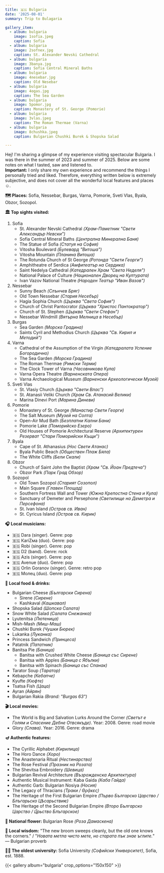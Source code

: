 ```yaml
---
title: 🇧🇬 Bulgaria 
date: '2025-08-01'
summary: Trip to Bulagaria

gallery_item:
  - album: bulgaria
    image: 1sofia.jpeg
    caption: Sofia
  - album: bulgaria
    image: 2sofnex.jpg
    caption: St. Alexander Nevski Cathedral
  - album: bulgaria
    image: 3banya.jpg
    caption: Sofia Central Mineral Baths
  - album: bulgaria
    image: 4nesebar.jpg
    caption: Old Nesebar
  - album: bulgaria
    image: 4ogas.jpg
    caption: The Sea Garden 
  - album: bulgaria
    image: 5pomor.jpg
    caption: Monastery of St. George (Pomorie)
  - album: bulgaria
    image: 3vlas.jpeg
    caption: The Roman Thermae (Varna)
  - album: bulgaria
    image: 8chushka.jpeg
    caption: Bulgarian Chushki Burek & Shopska Salad

---
```

Hej! I'm sharing a glimpse of my experience visiting spectacular Bulgaria. I was there in the summer of 2023 and summer of 2025. Below are some notes on what I tasted, saw and listened to.<br>
<b>Important:</b> I only share my own experience and recommend the things I personally tried and liked. Therefore, everything written below is extremely subjective, and does not cover all the wonderful local features and places ☺️.

<b>🗺 Places:</b> Sofia, Nessebar, Burgas, Varna, Pomorie, Sveti Vlas, Byala, Obzor, Sozopol.<br>

<b>🏛 Top sights visited: </b>
1. Sofia
    - St. Alexander Nevski Cathedral <i>(Храм-Паметник "Свети Александър Невски")</i>
    - Sofia Central Mineral Baths <i>(Централна Минерална Баня)</i>
    - The Statue of Sofia <i>(Статуя на София)</i>
    - Vitosha Boulevard <i>(Булевард "Витоша")</i>
    - Vitosha Mountain <i>(Планина Витоша)</i>
    - The Rotunda Church of St George <i>(Ротонда "Свети Георги")</i>
    - Amphitheatre of Serdica <i>(Амфитеатър на Сердика)</i>
    - Saint Nedelya Cathedral <i>(Катедрален Храм "Света Неделя")</i>
    - National Palace of Culture <i>(Национален Дворец на Културата)</i>
    - Ivan Vazov National Theatre <i>(Народен Театър "Иван Вазов")</i>
2. Nessebar
    - Sunny Beach <i>(Слънчев Бряг)</i>
    - Old Town Nessebar <i>(Стария Несебър)</i>
    - Hagia Sophia Church <i>(Църква "Света София")</i>
    - Church of Christ Pantocrator <i>(Църква "Христос Пантократор")</i>
    - Church of St. Stephen <i>(Църква "Свети Стефан")</i>
    - Nessebar Windmill <i>(Вятърна Мелница в Несебър)</i>
3. Burgas
    - Sea Garden <i>(Морска Градина)</i>
    - Saints Cyril and Methodius Church <i>(Църква "Св. Кирил и Методий")</i>
4. Varna
    - Cathedral of the Assumption of the Virgin <i>(Катедралата Успение Богородично)</i>
    - The Sea Garden <i>(Морска Градина)</i>
    - The Roman Thermae <i>(Римски Терми)</i>
    - The Clock Tower of Varna <i>(Часовникова Кула)</i>
    - Varna Opera Theatre <i>(Варненската Опера)</i>
    - Varna Archaeological Museum <i>(Варненски Археологически Музей)</i>
5. Sveti Vlas
    - St. Vlasiy Church <i>(Църква "Свети Влас")</i>
    - St. Atanasii Veliki Church <i>(Храм Св. Атанасий Велики)</i>
    - Marina Dinevi Port <i>(Марина Диневи)</i>
6. Pomorie
    - Monastery of St. George <i>(Манастир Свети Георги)</i>
    - The Salt Museum <i>(Музей на Солта)</i>
    - Open-Air Mud Bath <i>(Безплатни Кални Бани)</i>
    - Pomorie Lake <i>(Поморийско Езеро)</i>
    - Old Houses of Pomorie Architectural Reserve <i>(Архитектурен Резерват "Стари Поморийски Къщи")</i>
7. Byala
    - Cape of St. Athanasius <i>(Нос Свети Атанас)</i>
    - Byala Public Beach <i>(Обществен Плаж Бяла)</i>
    - The White Cliffs <i>(Бели Скали)</i>
8. Obzor
    - Church of Saint John the Baptist <i>(Храм "Св. Йоан Предтеча")</i>
    - Obzor Park <i>(Парк Град Обзор)</i>
9. Sozopol
    - Old Town Sozopol <i>(Старият Созопол)</i>
    - Main Square <i>(Главен Площад)</i>
    - Southern Fortress Wall and Tower <i>(Южна Крепостна Стена и Кула)</i>
    - Sanctuary of Demeter and Persephone <i>(Светилище на Деметра и Персефона)</i> 
    - St. Ivan Island <i>(Остров св. Иван)</i> 
    - St. Cyricus Island <i>(Остров св. Кирик)</i> 


<b>🎧 Local musicians: </b>
- 🇧🇬 Dara (singer). Genre: pop
- 🇧🇬 КаriZма (duo). Genre: pop
- 🇧🇬 Robi (singer). Genre: pop
- 🇧🇬 D2 (band). Genre: rock
- 🇧🇬 Azis (singer). Genre: pop
- 🇧🇬 Avenue (duo). Genre: pop
- 🇧🇬 Orlin Goranov (singer). Genre: retro pop
- 🇧🇬 Молец (duo). Genre: pop


<b>🥘 Local food & drinks: </b>
- Bulgarian Cheese <i>(Български Сирена)</i>
  - Sirene <i>(Сирене)</i>
  - Kashkaval <i>(Кашкавал)</i>
- Shopska Salad <i>(Шопска Салата)</i>
- Snow White Salad <i>(Салата Снежанка)</i>
- Lyutenitsa <i>(Лютеница)</i>
- Mish-Mash <i>(Миш-Маш)</i>
- Chushki Burek <i>(Чушки Бюрек)</i>
- Lukanka <i>(Луканка)</i>
- Princess Sandwich <i>(Принцеса)</i>
- Patatnik <i>(Пататник)</i>
- Banitsa Pie <i>(Баница)</i>
  - Banitsa with Crushed White Cheese <i>(Баница със Сирене)</i>
  - Banitsa with Apples <i>(Баница с Ябълки)</i>
  - Banitsa with Spinach <i>(Баница със Спанак)</i>
- Tarator Soup <i>(Таратор)</i>
- Kebapche <i>(Кебапче)</i>
- Kyufte <i>(Кюфте)</i>
- Tsatsa Fish <i>(Цаца)</i>
- Ayran <i>(Айрян)</i>
- Bulgarian Rakia <i>(Brand: "Burgas 63")</i>


<b>🎬 Local movies:</b>
- The World is Big and Salvation Lurks Around the Corner <i>(Светът е Голям и Спасение Дебне Отвсякъде)</i>. Year: 2008. Genre: road movie
- Glory <i>(Слава)</i>. Year: 2016. Genre: drama


<b>🪔 Authentic features:</b>
- The Cyrillic Alphabet <i>(Кирилица)</i>
- The Horo Dance <i>(Хоро)</i>
- The Anastenaria Ritual <i>(Нестинарство)</i>
- The Rose Festival <i>(Празник на Розата)</i>
- The Shevitsa Embroidery <i>(Шевица)</i>
- Bulgarian Revival Architecture <i>(Възрожденска Архитектура)</i>
- Authentic Musical Instrument: Kaba Gaida <i>(Каба Гайда)</i>
- Authentic Garb: Bulgarian Nosiya <i>(Носия)</i>
- The Legacy of Thracians <i>(Траки / Θρᾷκες)</i>
- The Heritage of the First Bulgarian Empire <i>(Първо Българско Царство / Блъгарьско Цѣсарьствиѥ)</i>
- The Heritage of the Second Bulgarian Empire <i>(Второ Българско Царство / Ц︢рьство Блъгарское)</i>


<b>💐 National flower: </b> Bulgarian Rose <i>(Роза Дамаскена)</i>


<b>🦉 Local wisdom:</b> "The new broom sweeps cleanly, but the old one knows the corners." / "<i>Новата метла чисто мете, но старата пък знае ъглите.</i>" — Bulgarian proverb


<b>👨‍🎓 The oldest university:</b> Sofia University <i>(Софийски Университет)</i>, Sofia, est. 1888.  


{{< gallery album="bulgaria" crop_options="150x150" >}}
   

